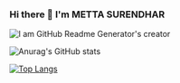 ### Hi there 👋 I'm METTA SURENDHAR


![I am GitHub Readme Generator's creator](https://github.com/MettaSurendhar/MettaSurendhar/blob/main/banner%20image/github%20banner%202.png?raw=true)

![Anurag's GitHub stats](https://github-readme-stats.vercel.app/api?username=mettasurendhar&show_icons=true&theme=dracula#gh-dark-mode-only&include_all_commits=true&card_width=1500px&line_height=75)

[![Top Langs](https://github-readme-stats.vercel.app/api/top-langs/?username=mettasurendhar&langs_count=8&theme=tokyonight#gh-dark-mode-only&card_width=1000px)](https://github.com/mettasurendhar/github-readme-stats)

<!--
**MettaSurendhar/MettaSurendhar** is a ✨ _special_ ✨ repository because its `README.md` (this file) appears on your GitHub profile.

Here are some ideas to get you started:

- 🔭 I’m currently working on ...
- 🌱 I’m currently learning ...
- 👯 I’m looking to collaborate on ...
- 🤔 I’m looking for help with ...
- 💬 Ask me about ...
- 📫 How to reach me: ...
- 😄 Pronouns: ...
- ⚡ Fun fact: ...
-->
